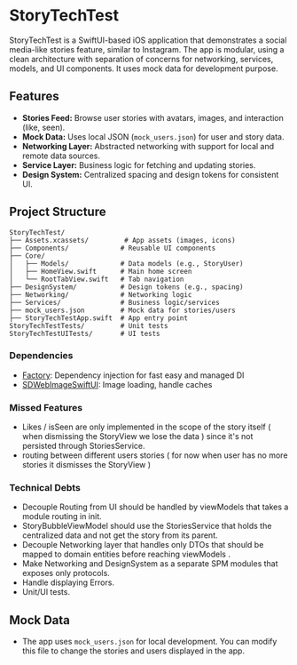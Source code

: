 # StoryTechTest

StoryTechTest is a SwiftUI-based iOS application that demonstrates a social media-like stories feature, similar to Instagram. The app is modular, using a clean architecture with separation of concerns for networking, services, models, and UI components. It uses mock data for development purpose.

## Features

- **Stories Feed:** Browse user stories with avatars, images, and interaction (like, seen).
- **Mock Data:** Uses local JSON (`mock_users.json`) for user and story data.
- **Networking Layer:** Abstracted networking with support for local and remote data sources.
- **Service Layer:** Business logic for fetching and updating stories.
- **Design System:** Centralized spacing and design tokens for consistent UI.

## Project Structure

```
StoryTechTest/
├── Assets.xcassets/         # App assets (images, icons)
├── Components/             # Reusable UI components
├── Core/
│   ├── Models/             # Data models (e.g., StoryUser)
│   ├── HomeView.swift      # Main home screen
│   └── RootTabView.swift   # Tab navigation
├── DesignSystem/           # Design tokens (e.g., spacing)
├── Networking/             # Networking logic
├── Services/               # Business logic/services
├── mock_users.json         # Mock data for stories/users
├── StoryTechTestApp.swift  # App entry point
StoryTechTestTests/         # Unit tests
StoryTechTestUITests/       # UI tests
```

### Dependencies
- [Factory](https://github.com/hmlongco/Factory): Dependency injection for fast easy and managed DI
- [SDWebImageSwiftUI](https://github.com/SDWebImage/SDWebImageSwiftUI): Image loading, handle caches

### Missed Features
- Likes / isSeen are only implemented in the scope of the story itself ( when dismissing the StoryView we lose the data ) since it's not persisted through StoriesService.
- routing between different users stories ( for now when user has no more stories it dismisses the StoryView )

### Technical Debts 
- Decouple Routing from UI should be handled by viewModels that takes a module routing in init.
- StoryBubbleViewModel should use the StoriesService that holds the centralized data and not get the story from its parent.
- Decouple Networking layer that handles only DTOs that should be mapped to domain entities before reaching viewModels .
- Make Networking and DesignSystem as a separate SPM modules that exposes only protocols.
- Handle displaying Errors.
- Unit/UI tests.

## Mock Data
- The app uses `mock_users.json` for local development. You can modify this file to change the stories and users displayed in the app.
